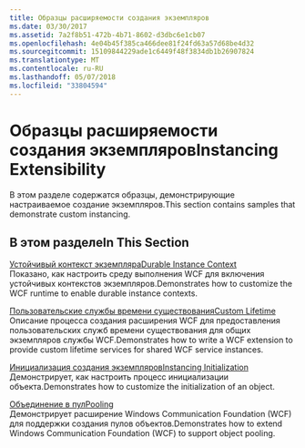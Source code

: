 ```yaml
---
title: Образцы расширяемости создания экземпляров
ms.date: 03/30/2017
ms.assetid: 7a2f8b51-472b-4b71-8602-d3dbc6e1cb07
ms.openlocfilehash: 4e04b45f385ca466dee81f24fd63a57d68be4d32
ms.sourcegitcommit: 15109844229ade1c6449f48f3834db1b26907824
ms.translationtype: MT
ms.contentlocale: ru-RU
ms.lasthandoff: 05/07/2018
ms.locfileid: "33804594"
---
```

# <a name="instancing-extensibility"></a><span data-ttu-id="739b3-102">Образцы расширяемости создания экземпляров</span><span class="sxs-lookup"><span data-stu-id="739b3-102">Instancing Extensibility</span></span>
<span data-ttu-id="739b3-103">В этом разделе содержатся образцы, демонстрирующие настраиваемое создание экземпляров.</span><span class="sxs-lookup"><span data-stu-id="739b3-103">This section contains samples that demonstrate custom instancing.</span></span>  
  
## <a name="in-this-section"></a><span data-ttu-id="739b3-104">В этом разделе</span><span class="sxs-lookup"><span data-stu-id="739b3-104">In This Section</span></span>  
 [<span data-ttu-id="739b3-105">Устойчивый контекст экземпляра</span><span class="sxs-lookup"><span data-stu-id="739b3-105">Durable Instance Context</span></span>](../../../../docs/framework/wcf/samples/durable-instance-context.md)  
 <span data-ttu-id="739b3-106">Показано, как настроить среду выполнения WCF для включения устойчивых контекстов экземпляров.</span><span class="sxs-lookup"><span data-stu-id="739b3-106">Demonstrates how to customize the WCF runtime to enable durable instance contexts.</span></span>  
  
 [<span data-ttu-id="739b3-107">Пользовательские службы времени существования</span><span class="sxs-lookup"><span data-stu-id="739b3-107">Custom Lifetime</span></span>](../../../../docs/framework/wcf/samples/custom-lifetime.md)  
 <span data-ttu-id="739b3-108">Описание процесса создания расширения WCF для предоставления пользовательских служб времени существования для общих экземпляров службы WCF.</span><span class="sxs-lookup"><span data-stu-id="739b3-108">Demonstrates how to write a WCF extension to provide custom lifetime services for shared WCF service instances.</span></span>  
  
 [<span data-ttu-id="739b3-109">Инициализация создания экземпляров</span><span class="sxs-lookup"><span data-stu-id="739b3-109">Instancing Initialization</span></span>](../../../../docs/framework/wcf/samples/instancing-initialization.md)  
 <span data-ttu-id="739b3-110">Демонстрирует, как настроить процесс инициализации объекта.</span><span class="sxs-lookup"><span data-stu-id="739b3-110">Demonstrates how to customize the initialization of an object.</span></span>  
  
 [<span data-ttu-id="739b3-111">Объединение в пул</span><span class="sxs-lookup"><span data-stu-id="739b3-111">Pooling</span></span>](../../../../docs/framework/wcf/samples/pooling.md)  
 <span data-ttu-id="739b3-112">Демонстрирует расширение Windows Communication Foundation (WCF) для поддержки создания пулов объектов.</span><span class="sxs-lookup"><span data-stu-id="739b3-112">Demonstrates how to extend Windows Communication Foundation (WCF) to support object pooling.</span></span>
